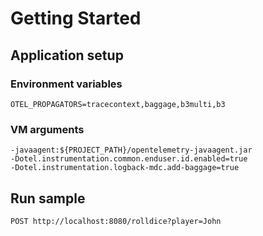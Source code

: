 # Getting Started
## Application setup

### Environment variables

```
OTEL_PROPAGATORS=tracecontext,baggage,b3multi,b3
```

### VM arguments

```
-javaagent:${PROJECT_PATH}/opentelemetry-javaagent.jar 
-Dotel.instrumentation.common.enduser.id.enabled=true 
-Dotel.instrumentation.logback-mdc.add-baggage=true
```

## Run sample

```http request
POST http://localhost:8080/rolldice?player=John
```
